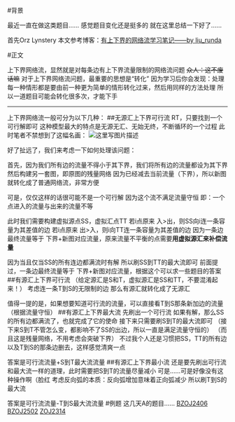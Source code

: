 #背景

最近一直在做这类题目……
感觉题目变化还是挺多的
就在这里总结一下好了……

首先Orz Lynstery
本文参考博客：[有上下界的网络流学习笔记——by liu_runda](http://www.cnblogs.com/liu-runda/p/6262832.html)

#正文

上下界网络流，显然就是对每条边有上下界流量限制的网络流问题
~~众人：这不废话嘛~~
对于上下界网络流问题，最重要的思想是“转化”
因为学习后你会发现：处理每一种情形都是要由前一种更为简单的情形转化过来，然后用同样的方法处理
所以一道题目可能会转化很多次，才能下手

---
上下界网络流一般可分为以下几种：
##无源汇上下界可行流
RT，只要找到一个可行解即可
这种模型最大的特点是无源无汇、无始无终，不断循环的一个过程
此时笔者不禁想到了这幅名画：
![这里写图片描述](http://www.europeinmotion.org/wp-content/uploads/2010/07/escher-stair.png)

好了扯远了，我们来考虑一下如何处理该问题：

首先，因为我们所有边的流量不得小于其下界，我们将所有边的流量都设为其下界
然后构建另一套图，即原图的残量网络
因为已经减去当前流量（下界），所以新图就转化成了普通网络流，非常方便

可是，仅仅这样的话很可能不是一个可行解
因为这个流不满足流量守恒
即：一个点进入的流量与出来的流量不等

此时我们需要构建虚拟源点SS，虚拟汇点TT
若i点原来 入>出，则SS向i连一条容量为其差值的边
若i点原来 出>入，则i向TT连一条容量为其差值的边
因为一条边最终流量等于 下界+新图对应流量，原来流量不平衡的点需要**用虚拟源汇来补偿流量**

因为当且仅当SS的所有连边都满流时有解
所以刷SS到TT的最大流即可
前面提过，一条边最终流量等于 下界+新图对应流量，根据这个可以求一些题目的答案
##有源汇上下界可行流
（给定源汇是S和T，虚拟源汇是SS和TT，不要混淆起来！）
考虑连一条T到S的无限制的边
那么有源汇就转化成了无源汇

值得一提的是，如果想要知道可行流的流量，可以直接看T到S那条新加边的流量（根据流量守恒）
##有源汇上下界最大流
先刷出一个可行流
如果有解，那么SS的所有边都满流了，也就完成了它的使命
接下来只需要刷S到T的最大流即可
（接下来S到T不管怎么变，都影响不了SS的出边，所以一直是满足流量守恒的）
（而且这是残量网络，不用考虑会突破下界）
不过我个人还是习惯把SS，TT的所有边以及T到S的那条边删去，这样感觉清爽一点

答案是可行流流量+S到T最大流流量
##有源汇上下界最小流
还是要先刷出可行流
和最大流一样的道理，此时需要把S到T的流量尽量减小
可是……可是好像没有这种操作啊（脸红
考虑反向弧的本质：反向弧增加意味着正向弧减少
所以刷T到S的最大流

答案是可行流流量-T到S最大流流量
#例题
这几天A的题目……
[BZOJ2406](http://blog.csdn.net/linkfqy/article/details/74779600)
[BZOJ2502](http://blog.csdn.net/linkfqy/article/details/74642078)
[ZOJ2314](http://blog.csdn.net/linkfqy/article/details/74357937)